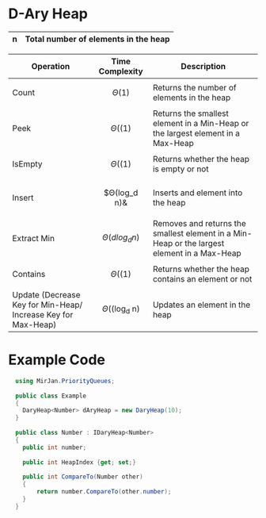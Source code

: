 # D-Ary Heap

| n | Total number of elements in the heap |
| ------------- | ------------- |

| Operation  | Time Complexity | Description |
| ------------- | ------------- | ------------ |
| Count     | <p align='center'>$Θ$(1)</p> | Returns the number of elements in the heap |
| Peek    | <p align='center'>$Θ$((1)</p> | Returns the smallest element in a Min-Heap or the largest element in a Max-Heap |
| IsEmpty     | <p align='center'>$Θ$((1)</p> | Returns whether the heap is empty or not |
| Insert  | <p align='center'>$Θ(log_d n)&</p>  | Inserts and element into the heap |
| Extract Min  | <p align='center'>$Θ(d log_d n)$</p> | Removes and returns the smallest element in a Min-Heap or the largest element in a Max-Heap |
| Contains     | <p align='center'>$Θ$((1)</p> | Returns whether the heap contains an element or not |
| Update (Decrease Key for Min-Heap/ Increase Key for Max-Heap) | <p align='center'>$Θ$((log<sub>d</sub> n)</p> | Updates an element in the heap |

# Example Code
```cs
  using MirJan.PriorityQueues;
  
  public class Example
  {
    DaryHeap<Number> dAryHeap = new DaryHeap(10);
  }
  
  public class Number : IDaryHeap<Number>
  {
    public int number; 
    
    public int HeapIndex {get; set;}
    
    public int CompareTo(Number other)
    {
        return number.CompareTo(other.number);
    }
  }
  ```
